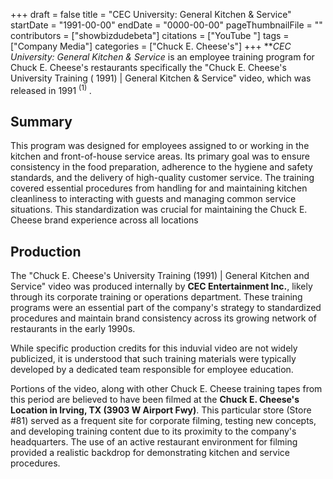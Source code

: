 +++
draft = false
title = "CEC University: General Kitchen & Service"
startDate = "1991-00-00"
endDate = "0000-00-00"
pageThumbnailFile = ""
contributors = ["showbizdudebeta"]
citations = ["YouTube "]
tags = ["Company Media"]
categories = ["Chuck E. Cheese's"]
+++
***CEC University: General Kitchen & Service* is an employee training program  for Chuck E. Cheese's restaurants specifically the "Chuck E. Cheese's University Training ( 1991) | General Kitchen & Service" video, which was released in 1991 <sup> (1) </sup>. 

## Summary 
This program was designed for employees assigned to or working in the kitchen and front-of-house service areas. Its primary goal was to ensure consistency in the food preparation, adherence to the hygiene and safety standards, and the delivery of high-quality customer service. The training covered essential procedures from handling for and maintaining kitchen cleanliness to interacting with guests and managing common service situations. This standardization was crucial for maintaining the Chuck E. Cheese brand experience across all locations 

## Production

The "Chuck E. Cheese's University Training (1991) | General Kitchen and Service" video was produced internally by **CEC Entertainment Inc.**, likely through its corporate training or operations department. These training programs were an essential part of the company's strategy to standardized procedures and maintain brand consistency across its growing network of restaurants in the early 1990s.

While specific production credits for this induvial video are not widely publicized, it is understood that such training materials were typically developed by a dedicated team responsible for employee education. 

Portions of the video, along with other Chuck E. Cheese training tapes from this period are believed to have been filmed at the **Chuck E. Cheese's Location in Irving, TX  (3903 W Airport Fwy)**. This particular store (Store #81) served as a frequent site for corporate filming, testing new concepts, and developing training content due to its proximity to the company's headquarters. The use of an active restaurant environment for filming provided a realistic backdrop for demonstrating kitchen and service procedures. 
